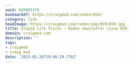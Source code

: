 ```yaml
---
uuid: 645601178
bookmarkOf: https://craigmod.com/roden/059/
category: link
headImage: https://craigmod.com/roden/img/059/059.jpg
title: Stupid Life Tricks — Roden newsletter issue 059
domain: craigmod.com
description: ''
tags:
- craigmod
- craig mod
date: '2023-01-26T19:46:19.776Z'
---
```



